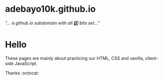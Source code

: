 adebayo10k.github.io
===

_"... a github.io subdomain with all :eight: bits set..."_


Hello
===
These pages are mainly about practicing our HTML, CSS and vanilla, client-side JavaScript.


Thanks :octocat:

